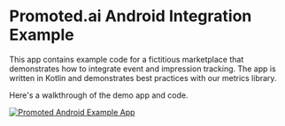 # Promoted.ai Android Integration Example

This app contains example code for a fictitious marketplace that demonstrates how to integrate event and impression tracking. The app is written in Kotlin and demonstrates best practices with our metrics library.

Here's a walkthrough of the demo app and code.

[![Promoted Android Example App](https://img.youtube.com/vi/OQUSmGRW7dA/0.jpg)](https://www.youtube.com/watch?v=OQUSmGRW7dA)
